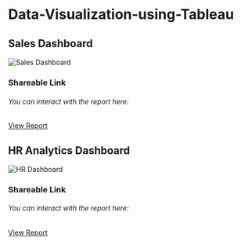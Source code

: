 # Data-Visualization-using-Tableau

<h2>Sales Dashboard</h2>

![Sales Dashboard](https://user-images.githubusercontent.com/127477877/228300593-10746083-47b9-45e5-91c7-3289f349a6d8.png)

<h3>Shareable Link</h3>

<h6>You can interact with the report here:</h6>

<a href="https://public.tableau.com/views/SalesDashboard_16799866610430/Dashboard1?:language=en-GB&:display_count=n&:origin=viz_share_link">View Report</a>




<h2>HR Analytics Dashboard</h2>

![HR Dashboard](https://user-images.githubusercontent.com/127477877/228421938-e1410b35-512e-4f70-9e52-33b91d0b31eb.png)

<h3>Shareable Link</h3>

<h6>You can interact with the report here:</h6>

<a href="https://public.tableau.com/views/HRAnalytics_16794859667140/Dashboard1?:language=en-GB&:display_count=n&:origin=viz_share_link">View Report</a>

